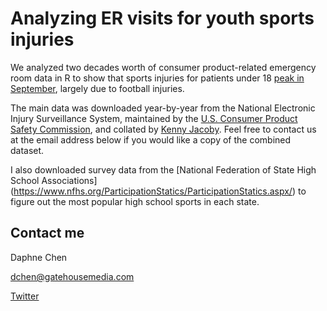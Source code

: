 # Analyzing ER visits for youth sports injuries

We analyzed two decades worth of consumer product-related emergency room data in R to show that sports injuries for patients under 18 [peak in September](http://gatehousenews.com/kids-are-back-on-the-field-injuries-are-on-the-rise/), largely due to football injuries. 

The main data was downloaded year-by-year from the National Electronic Injury Surveillance System, maintained by the [U.S. Consumer Product Safety Commission](https://www.cpsc.gov/Research--Statistics/NEISS-Injury-Data), and collated by [Kenny Jacoby](https://twitter.com/kennyjacoby). Feel free to contact us at the email address below if you would like a copy of the combined dataset.

I also downloaded survey data from the [National Federation of State High School Associations] (https://www.nfhs.org/ParticipationStatics/ParticipationStatics.aspx/) to figure out the most popular high school sports in each state. 

## Contact me

Daphne Chen

dchen@gatehousemedia.com

[Twitter](https://twitter.com/_lucysherman)
